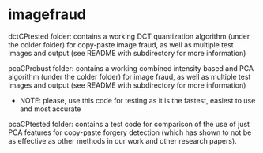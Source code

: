 # imagefraud

dctCPtested folder: contains a working DCT quantization algorithm (under the colder folder) for copy-paste image fraud,
as well as multiple test images and output (see README with subdirectory for more information)

pcaCProbust folder: contains a working combined intensity based and PCA algorithm (under the colder folder) for image fraud,
as well as multiple test images and output (see README with subdirectory for more information)
 
 - NOTE: please, use this code for testing as it is the fastest, easiest to use and most accurate

pcaCPtested folder: contains a test code for comparison of the use of just PCA features for copy-paste forgery detection 
(which has shown to not be as effective as other methods in our work and other research papers).
